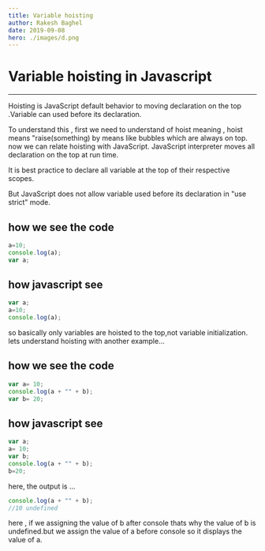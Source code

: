 ```yaml
---
title: Variable hoisting
author: Rakesh Baghel
date: 2019-09-08
hero: ./images/d.png
---
```


# Variable hoisting in Javascript
***
Hoisting is JavaScript default behavior to moving declaration on the top .Variable can used before its declaration.

 To understand this , first we need to understand of hoist meaning , hoist means "raise(something) by means like bubbles which are always on top. now we can relate hoisting with JavaScript. JavaScript interpreter moves all declaration on the top at run time.

 It is best practice to declare all variable at the top of their respective scopes. 

 But JavaScript does not allow variable used before its declaration in "use strict" mode.

## how we see the code 

``` javascript
a=10;
console.log(a);
var a;
```
## how javascript see

```javascript 
var a;
a=10;
console.log(a);

```

so basically only variables are hoisted to the top,not variable initialization.
lets understand hoisting with another example...

## how we see the code

```javascript 
var a= 10;
console.log(a + "" + b);
var b= 20;

```
## how javascript see

```javascript 
var a;
a= 10;
var b;
console.log(a + "" + b);
b=20;
```
here, the output is ...
```javascript
console.log(a + "" + b);
//10 undefined
```
here , if we assigning the value of b after console thats why the value of b is undefined.but we assign the value of a before console so it displays the value of a.